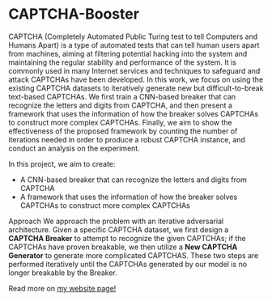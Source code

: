 # CAPTCHA-Booster
CAPTCHA (Completely Automated Public Turing test to tell Computers and Humans Apart) is a type of automated tests that can tell human users apart from machines, aiming at filtering potential hacking into the system and maintaining the regular stability and performance of the system. It is commonly used in many Internet services and techniques to safeguard and attack CAPTCHAs have been developed. In this work, we focus on using the existing CAPTCHA datasets to iteratively generate new but difficult-to-break text-based CAPTCHAs. We first train a CNN-based breaker that can recognize the letters and digits from CAPTCHA, and then present a framework that uses the information of how the breaker solves CAPTCHAs to construct more complex CAPTCHAs. Finally, we aim to show the effectiveness of the proposed framework by counting the number of iterations needed in order to produce a robust CAPTCHA instance, and conduct an analysis on the experiment.

In this project, we aim to create:
- A CNN-based breaker that can recognize the letters and digits from CAPTCHA
- A framework that uses the information of how the breaker solves CAPTCHAs to construct more complex CAPTCHAs


Approach
We approach the problem with an iterative adversarial architecture.
Given a specific CAPTCHA dataset, we first design a <strong>CAPTCHA Breaker</strong> to attempt to recognize the given CAPTCHAs;
if the CAPTCHAs have proven breakable, we then utilize a <strong>New CAPTCHA Generator</strong> to generate more complicated CAPTCHAS.
These two steps are performed iteratively until the CAPTCHAs generated by our model is no longer breakable by the Breaker.

Read more on [my website page!](https://www.shenghui-chen.com/captcha.html)
